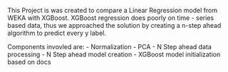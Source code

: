 This Project is was created to compare a Linear Regression model from WEKA with XGBoost.
XGBoost regression does poorly on time - series based data, thus we approached the solution by creating a
n-step ahead algorithm to predict every y label.

Components invovled are:
	- Normalization
	- PCA
	- N Step ahead data processing
	- N Step ahead model creation
	- XGBoost model initialization based on docs